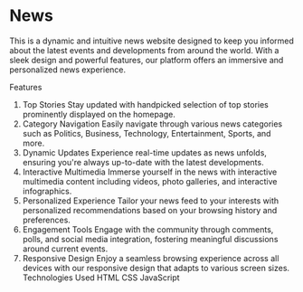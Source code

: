 # News
This is a dynamic and intuitive news website designed to keep you informed about the latest events and developments from around the world. With a sleek design and powerful features, our platform offers an immersive and personalized news experience.

Features
1. Top Stories
Stay updated with handpicked selection of top stories prominently displayed on the homepage.
2. Category Navigation
Easily navigate through various news categories such as Politics, Business, Technology, Entertainment, Sports, and more.
3. Dynamic Updates
Experience real-time updates as news unfolds, ensuring you're always up-to-date with the latest developments.
4. Interactive Multimedia
Immerse yourself in the news with interactive multimedia content including videos, photo galleries, and interactive infographics.
5. Personalized Experience
Tailor your news feed to your interests with personalized recommendations based on your browsing history and preferences.
6. Engagement Tools
Engage with the community through comments, polls, and social media integration, fostering meaningful discussions around current events.
7. Responsive Design
Enjoy a seamless browsing experience across all devices with our responsive design that adapts to various screen sizes.
Technologies Used
HTML
CSS
JavaScript
